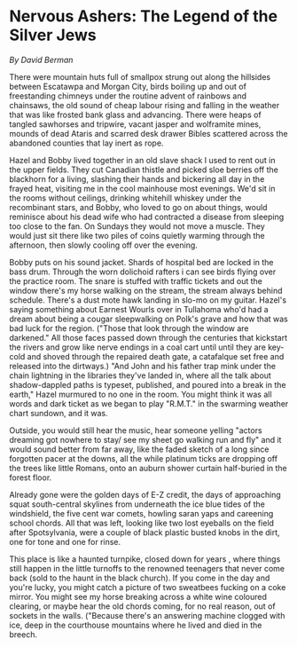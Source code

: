 Nervous Ashers: The Legend of the Silver Jews
=============================================

_By David Berman_

There were mountain huts full of smallpox strung out along the hillsides between Escatawpa and Morgan City, birds boiling up and out of freestanding chimneys under the routine advent of rainbows and chainsaws, the old sound of cheap labour rising and falling in the weather that was like frosted bank glass and advancing. There were heaps of tangled sawhorses and tripwire, vacant jasper and wolframite mines, mounds of dead Ataris and scarred desk drawer Bibles scattered across the abandoned counties that lay inert as rope.

Hazel and Bobby lived together in an old slave shack I used to rent out in the upper fields. They cut Canadian thistle and picked sloe berries off the blackhorn for a living, slashing their hands and bickering all day in the frayed heat, visiting me in the cool mainhouse most evenings. We'd sit in the rooms without ceilings, drinking whitehill whiskey under the recombinant stars, and Bobby, who loved to go on about things, would reminisce about his dead wife who had contracted a disease from sleeping too close to the fan. On Sundays they would not move a muscle. They would just sit there like two piles of coins quietly warming through the afternoon, then slowly cooling off over the evening.

Bobby puts on his sound jacket. Shards of hospital bed are locked in the bass drum. Through the worn dolichoid rafters i can see birds flying over the practice room. The snare is stuffed with traffic tickets and out the window there's my horse walking on the stream, the stream always behind schedule. There's a dust mote hawk landing in slo-mo on my guitar. Hazel's saying something about Earnest Wourls over in Tullahoma who'd had a dream about being a cougar sleepwalking on Polk's grave and how that was bad luck for the region. ("Those that look through the window are darkened." All those faces passed down through the centuries that kickstart the rivers and grow like nerve endings in a coal cart until until they are key-cold and shoved through the repaired death gate, a catafalque set free and released into the dirtways.) "And John and his father trap mink under the chain lightning in the libraries they've landed in, where all the talk about shadow-dappled paths is typeset, published, and poured into a break in the earth," Hazel murmured to no one in the room. You might think it was all words and dark ticket as we began to play "R.M.T." in the swarming weather chart sundown, and it was.

Outside, you would still hear the music, hear someone yelling "actors dreaming got nowhere to stay/ see my sheet go walking run and fly" and it would sound better from far away, like the faded sketch of a long since forgotten pacer at the downs, all the while platinum ticks are dropping off the trees like little Romans, onto an auburn shower curtain half-buried in the forest floor.

Already gone were the golden days of E-Z credit, the days of approaching squat south-central skylines from underneath the ice blue tides of the windshield, the five cent war comets, howling saran yaps and careening school chords. All that was left, looking like two lost eyeballs on the field after Spotsylvania, were a couple of black plastic busted knobs in the dirt, one for tone and one for rinse.

This place is like a haunted turnpike, closed down for years , where things still happen in the little turnoffs to the renowned teenagers that never come back (sold to the haunt in the black church). If you come in the day and you're lucky, you might catch a picture of two sweatbees fucking on a coke mirror. You might see my horse breaking across a white wine coloured clearing, or maybe hear the old chords coming, for no real reason, out of sockets in the walls. ("Because there's an answering machine clogged with ice, deep in the courthouse mountains where he lived and died in the breech.